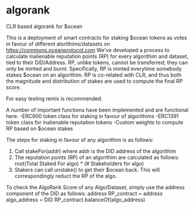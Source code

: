 # algorank
CLR based algorank for $ocean

This is a deployment of smart contracts for staking $ocean tokens as votes in favour of different alorithims/datasets on https://commons.oceanprotocol.com We've developed a process to calculate inalienable reputation points (RP) for every algorithim and dataset, tied to their DID/Address. RP, unlike tokens, cannot be transferred; they can only be minted and burnt. Specifically, RP is minted everytime somebody stakes $ocean on an algorithim. RP is co-related with CLR, and thus both the magnitude and distribution of stakes are used to compute the final RP score.

For easy testing remix is recommended. 

A number of important functions have been implemented and are functional here:
-ERC900 token class for staking in favour of algorithims
-ERC1391 token class for inalienable reputation tokens
-Custom weights to compute RP based on $ocean stakes

The steps for staking in favour of any algorithim is as follows:

1. Call stakeFor(_addr_) where addr is the DID address of the algorithim
2. The reputation points (RP) of an algorithim are calculated as follows:
root(Total Staked For algo) * (# Stakeholders for algo)
3. Stakers can call unstake() to get their $ocean back. This will correspondingly reduct the RP of the algo.

To check the AlgoRank Score of any Algo/Dataset, simply use the address component of the DID as follows:
address RP_contract = 
address algo_address = DID
RP_contract.balanceOf(algo_address)


